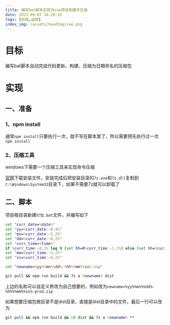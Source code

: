 ```yaml
---
title: 编写bat脚本实现对vue项目构建并压缩
date: 2023-09-07 16:26:15
tags: [前端,运维]
index_img: /assets/headImg/vue.png
---
```


# 目标

编写bat脚本自动完成代码更新、构建、压缩为日期命名的压缩包

<!--more-->

# 实现

## 一、准备

### 1、npm install

通常`npm install`只要执行一次，就不写在脚本里了，所以需要预先执行过一次`npm install`

### 2、压缩工具

windows下需要一个压缩工具来实现命令压缩

[官网](http://www.7-zip.org/download.html)下载安装文件，安装完成后把安装目录的`7z.exe`和`7z.dll`复制到`C:\Windows\System32`目录下，如果不需要7z就可以卸载了

## 二、脚本

项目根目录新建`打包.bat`文件，并编写如下

```bat
set "curr_date=%date%"
set "yy=%curr_date:~0,4%"
set "mn=%curr_date:~5,2%"
set "dd=%curr_date:~8,2%"
set "curr_time=%time%"
if %curr_time:~0,2% leq 9 (set hh=0%curr_time:~1,1%) else (set hh=%curr_time:~0,2%)
set "mm=%curr_time:~3,2%"
set "ss=%curr_time:~6,2%"

set "newname=%yy%%mn%%dd%-%hh%%mm%%ss%.zip"

git pull && npm run build && 7z a %newname% dist
```

上边的名称可以自定义修改为自己想要的，例如改为`newname=%yy%%mn%%dd%-%hh%%mm%%ss%-prod.zip`

如果想要压缩包根目录不是dist目录，直接是dist目录中的文件，最后一行可以改为

```bat
git pull && npm run build && cd dist && 7z a %newname% **
```